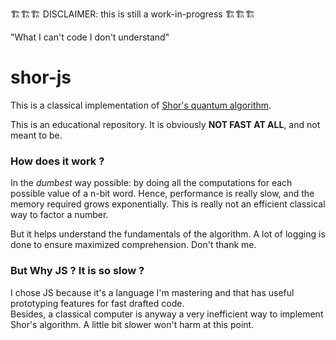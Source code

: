 🏗🏗🏗 DISCLAIMER: this is still a work-in-progress 🏗🏗🏗


"What I can't code I don't understand"

# shor-js
This is a classical implementation of [Shor's quantum algorithm](https://en.wikipedia.org/wiki/Shor%27s_algorithm).

This is an educational repository. It is obviously **NOT FAST AT ALL**, and not meant to be.

### How does it work ?

In the *dumbest* way possible: by doing all the computations for each possible value of a n-bit word. 
Hence, performance is really slow, and the memory required grows exponentially. 
This is really not an efficient classical way to factor a number.

But it helps understand the fundamentals of the algorithm.
A lot of logging is done to ensure maximized comprehension. Don't thank me. 

### But Why JS ? It is so slow ?

I chose JS because it's a language I'm mastering and that has useful prototyping features for fast drafted code.  
Besides, a classical computer is anyway a very inefficient way to implement Shor's algorithm.
A little bit slower won't harm at this point.
